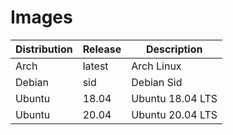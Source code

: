 # Images

| Distribution | Release | Description |
| -------------| ------- | ----------- |
| Arch         | latest  | Arch Linux  |
| Debian       | sid     | Debian Sid  |
| Ubuntu       | 18.04   | Ubuntu 18.04 LTS |
| Ubuntu       | 20.04   | Ubuntu 20.04 LTS |